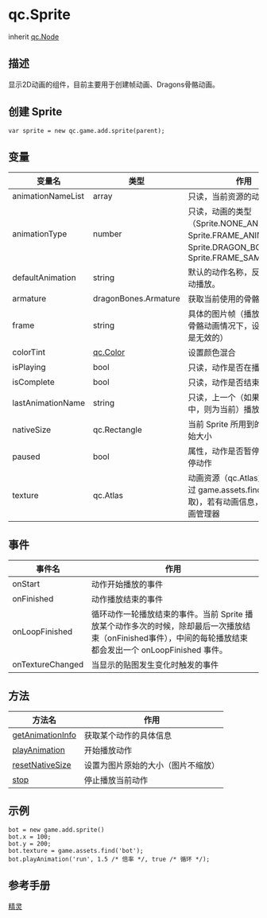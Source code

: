 # qc.Sprite
inherit [qc.Node](CNode.md)

## 描述
显示2D动画的组件，目前主要用于创建帧动画、Dragons骨骼动画。

## 创建 Sprite
````
var sprite = new qc.game.add.sprite(parent);
````

## 变量
| 变量名        |   类型       |  作用           |
| ------------- |-------------|-------------|
| animationNameList | array  |  只读，当前资源的动作名列表 |
| animationType |  number  |  只读，动画的类型（Sprite.NONE_ANIMATION，Sprite.FRAME_ANIMATION，Sprite.DRAGON_BONES，Sprite.FRAME_SAMPLES) |
| defaultAnimation |  string  | 默认的动作名称，反序列化将自动播放。 |
| armature | dragonBones.Armature | 获取当前使用的骨骼根节点 |
| frame | string | 具体的图片帧（播放动作中以及骨骼动画情况下，设置 frame 是无效的） |
| colorTint | [qc.Color](../color/README.md) | 设置颜色混合 |
| isPlaying | bool | 只读，动作是否在播放中 |
| isComplete | bool |  只读，动作是否结束 |
| lastAnimationName | string | 只读，上一个（如果正在播放中，则为当前）播放的动作名 |
| nativeSize | qc.Rectangle | 当前 Sprite 所用到的图片的原始大小 |
| paused | bool | 属性，动作是否暂停 && 设置暂停动作 |
| texture | qc.Atlas | 动画资源（qc.Atlas对象，可通过  game.assets.find(key) 来获取)，若有动画信息，则创建动画管理器 |

## 事件
|   事件名      |     作用       |
| ------------- |-------------|
| onStart | 动作开始播放的事件 |
| onFinished | 动作播放结束的事件 |
| onLoopFinished | 循环动作一轮播放结束的事件。当前 Sprite 播放某个动作多次的时候，除却最后一次播放结束（onFinished事件），中间的每轮播放结束都会发出一个 onLoopFinished 事件。 |
| onTextureChanged | 当显示的贴图发生变化时触发的事件 |

## 方法
| 方法名 | 作用 |
| ------------- |-------------|
| [getAnimationInfo](sprite_getAnimationInfo.md) | 获取某个动作的具体信息 |
| [playAnimation](sprite_playAnimation.md) | 开始播放动作 |
| [resetNativeSize](sprite_resetNativeSize.md) | 设置为图片原始的大小（图片不缩放） |
| [stop](sprite_stop.md) | 停止播放当前动作 |

## 示例
````
bot = new game.add.sprite()
bot.x = 100;
bot.y = 200;
bot.texture = game.assets.find('bot');
bot.playAnimation('run', 1.5 /* 倍率 */, true /* 循环 */);
````

## 参考手册
[精灵](http://docs.zuoyouxi.com/manual/Sample/Sprite.html)
